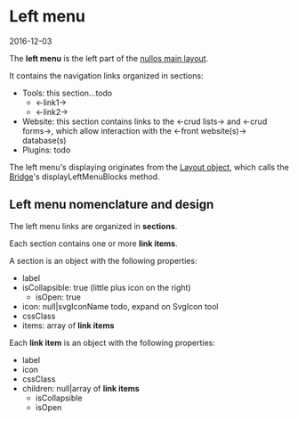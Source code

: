 Left menu
=====================
2016-12-03




The **left menu** is the left part of the [nullos main layout](https://github.com/lingtalfi/nullos-admin/tree/master/doc/official/core-concepts/layout/nullos-main-layout.md).

It contains the navigation links organized in sections:

- Tools: this section...todo
    - <-link1->
    - <-link2->
- Website: this section contains links to the <-crud lists-> and <-crud forms->, which allow interaction with the <-front website(s)-> database(s)
- Plugins: todo




The left menu's displaying originates from the [Layout object](https://github.com/lingtalfi/nullos-admin/tree/master/doc/official/core-concepts/layout.md), which calls 
the [Bridge](https://github.com/lingtalfi/nullos-admin/tree/master/doc/official/core-concepts/bridge.md)'s displayLeftMenuBlocks method.



Left menu nomenclature and design
--------------------

The left menu links are organized in **sections**.

Each section contains one or more **link items**.

A section is an object with the following properties:

- label
- isCollapsible: true (little plus icon on the right)
    - isOpen: true
- icon: null|svgIconName todo, expand on SvgIcon tool
- cssClass
- items: array of **link items**
    
    
Each **link item** is an object with the following properties:
   
- label     
- icon
- cssClass
- children: null|array of **link items**
    - isCollapsible
    - isOpen



